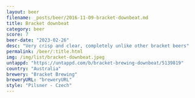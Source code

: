 ```yaml
---
layout: beer
filename: _posts/beer/2016-11-09-bracket-downbeat.md
title: Bracket downbeat
category: beer
score: 7
beer-date: "2023-02-26"
desc: "Very crisp and clear, completely unlike other bracket beers"
permalink: /beer/:title.html
img: /img/list/bracket-downbeat.jpeg
untappd: "https://untappd.com/b/bracket-brewing-downbeat/5139819"
country: "Australia"
brewery: "Bracket Brewing"
breweryURL: "breweryURL"
style: "Pilsner - Czech"
---
```

